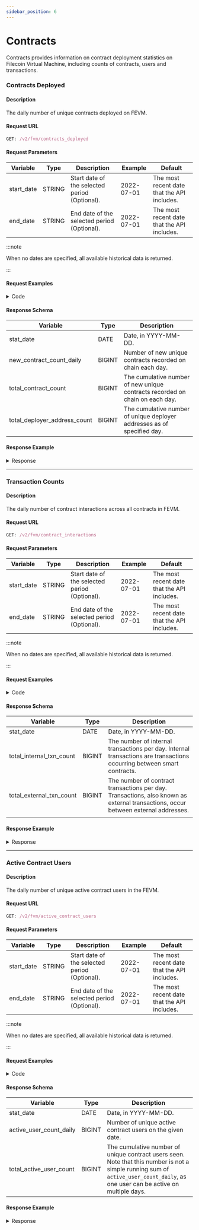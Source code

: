 ```yaml
---
sidebar_position: 6
---
```


# Contracts

Contracts provides information on contract deployment statistics on Filecoin Virtual Machine, including 
counts of contracts, users and transactions.

### Contracts Deployed

#### Description

The daily number of unique contracts deployed on FEVM.

#### Request URL

```js
GET: /v2/fvm/contracts_deployed
```

#### Request Parameters
| **Variable** | **Type** | **Description**                         | **Example** | **Default**                  |
| ------------ | -------- | --------------------------------------- | ----------- | ---------------------------- |
| start_date   | STRING   | Start date of the selected period (Optional). | 2022-07-01  | The most recent date that the API includes. |
| end_date     | STRING   | End date of the selected period (Optional).   | 2022-07-01  | The most recent date that the API includes. |

:::note

 When no dates are specified, all available historical data is returned. 

:::

#### Request Examples

<details><summary>Code</summary>
<div>


import Tabs from '@theme/Tabs';
import TabItem from '@theme/TabItem';

<Tabs
  groupId="language"
  defaultValue="Python"
  values={[
    { label: 'Python', value: 'Python' },
    { label: 'GO', value: 'GO' },
    { label: 'NodeJS', value: 'NodeJS' },
    { label: 'cURL', value: 'cURL' }
  ]
}>

<TabItem value="Python">

```python
import requests

url = "https://api.spacescope.io/v2/fvm/contracts_deployed?end_date=2023-03-16&start_date=2023-03-01"

payload={}
headers = {
  'authorization': 'Bearer <--Please replace your API key here-->'
}

response = requests.request("GET", url, headers=headers, data=payload)

print(response.text)

```

</TabItem>

<TabItem value="GO">

```go
package main
import (
  "fmt"
  "net/http"
  "io/ioutil"
)
func main() {
  url := "https://api.spacescope.io/v2/fvm/contracts_deployed?end_date=2023-03-16&start_date=2023-03-01"
  method := "GET"
  client := &http.Client {
  }
  req, err := http.NewRequest(method, url, nil)
  if err != nil {
    fmt.Println(err)
    return
  }
  req.Header.Add("authorization", "Bearer <--Please replace your API key here-->")
  res, err := client.Do(req)
  if err != nil {
    fmt.Println(err)
    return
  }
  defer res.Body.Close()

  body, err := ioutil.ReadAll(res.Body)
  if err != nil {
    fmt.Println(err)
    return
  }
  fmt.Println(string(body))
}
```

</TabItem>

<TabItem value="NodeJS">

```js
var request = require('request');
var options = {
  'method': 'GET',
  'url': 'https://api.spacescope.io/v2/fvm/contracts_deployed?end_date=2023-03-16&start_date=2023-03-01',
  'headers': {
    'authorization': 'Bearer <--Please replace your API key here-->'
  }
};
request(options, function (error, response) {
  if (error) throw new Error(error);
  console.log(response.body);
});
```

</TabItem>
<TabItem value="cURL">

```curl
curl --location --request GET 'https://api.spacescope.io/v2/fvm/contracts_deployed?end_date=2023-03-16&start_date=2023-03-01' \
--header 'authorization: Bearer <--Please replace your API key here-->'
```

</TabItem>
</Tabs>

</div>
</details>


#### Response Schema

| **Variable**             | **Type** | **Description**                                                              |
|--------------------------|----------|------------------------------------------------------------------------------|
| stat_date                | DATE     | Date, in YYYY-MM-DD.                                                         |
| new_contract_count_daily | BIGINT   | Number of new unique contracts recorded on chain each day.                   |
| total_contract_count     | BIGINT   | The cumulative number of new unique contracts recorded on chain on each day. |
| total_deployer_address_count | BIGINT | The cumulative number of unique deployer addresses as of specified day.    | 

#### Response Example

<details><summary>Response</summary>
<div>

```Json

{
  "request_id":"d1b19b0f-ed01-4275-89a5-31d57f4e0ea8#56176",
  "code":0,
  "message":"success.",
  "data": [
    {
      "stat_date":"2023-03-14T00:00:00Z",
      "new_contract_count_daily":76,
      "total_contract_count":76
      }
  ]
}

```
</div>
</details>
<hr />

### Transaction Counts 

#### Description

The daily number of contract interactions across all contracts in FEVM. 

#### Request URL

```js
GET: /v2/fvm/contract_interactions
```

#### Request Parameters
| **Variable** | **Type** | **Description**                         | **Example** | **Default**                  |
| ------------ | -------- | --------------------------------------- | ----------- | ---------------------------- |
| start_date   | STRING   | Start date of the selected period (Optional). | 2022-07-01  | The most recent date that the API includes. |
| end_date     | STRING   | End date of the selected period (Optional).   | 2022-07-01  | The most recent date that the API includes. |

:::note

 When no dates are specified, all available historical data is returned. 

:::

#### Request Examples

<details><summary>Code</summary>
<div>


<Tabs
  groupId="language"
  defaultValue="Python"
  values={[
    { label: 'Python', value: 'Python' },
    { label: 'GO', value: 'GO' },
    { label: 'NodeJS', value: 'NodeJS' },
    { label: 'cURL', value: 'cURL' }
  ]
}>

<TabItem value="Python">

```python
import requests

url = "https://api.spacescope.io/v2/fvm/contract_interactions?end_date=2023-03-16&start_date=2023-03-01"

payload={}
headers = {
  'authorization': 'Bearer <--Please replace your API key here-->'
}

response = requests.request("GET", url, headers=headers, data=payload)

print(response.text)

```

</TabItem>

<TabItem value="GO">

```go
package main
import (
  "fmt"
  "net/http"
  "io/ioutil"
)
func main() {
  url := "https://api.spacescope.io/v2/fvm/contract_interactions?end_date=2023-03-16&start_date=2023-03-01"
  method := "GET"
  client := &http.Client {
  }
  req, err := http.NewRequest(method, url, nil)
  if err != nil {
    fmt.Println(err)
    return
  }
  req.Header.Add("authorization", "Bearer <--Please replace your API key here-->")
  res, err := client.Do(req)
  if err != nil {
    fmt.Println(err)
    return
  }
  defer res.Body.Close()

  body, err := ioutil.ReadAll(res.Body)
  if err != nil {
    fmt.Println(err)
    return
  }
  fmt.Println(string(body))
}
```

</TabItem>

<TabItem value="NodeJS">

```js
var request = require('request');
var options = {
  'method': 'GET',
  'url': 'https://api.spacescope.io/v2/fvm/contract_interactions?end_date=2023-03-16&start_date=2023-03-01',
  'headers': {
    'authorization': 'Bearer <--Please replace your API key here-->'
  }
};
request(options, function (error, response) {
  if (error) throw new Error(error);
  console.log(response.body);
});
```

</TabItem>
<TabItem value="cURL">

```curl
curl --location --request GET 'https://api.spacescope.io/v2/fvm/contract_interactions?end_date=2023-03-16&start_date=2023-03-01' \
--header 'authorization: Bearer <--Please replace your API key here-->'
```

</TabItem>
</Tabs>

</div>
</details>


#### Response Schema

| **Variable**             | **Type** | **Description**                                                                                                                    |
|--------------------------|----------|------------------------------------------------------------------------------------------------------------------------------------|
| stat_date                | DATE     | Date, in YYYY-MM-DD.                                                                                                               |
| total_internal_txn_count | BIGINT   | The number of internal transactions per day. Internal transactions are transactions occurring between smart contracts.             |
| total_external_txn_count | BIGINT   | The number of contract transactions per day. Transactions, also known as external transactions, occur between external addresses.  |
                                  |

#### Response Example

<details><summary>Response</summary>
<div>

```Json
{
    "request_id": "d1b19b0f-ed01-4275-89a5-31d57f4e0ea8#56253",
    "code": 0,
    "message": "success.",
    "data": [
        {
            "stat_date": "2023-03-16T00:00:00Z",
            "total_internal_txn_count": 735,
            "total_external_txn_count": 18735,
            "total_txn_count": 19470
        }
    ]
}
```
</div>
</details>
<hr />



<!-- Active contract users -->
### Active Contract Users

#### Description

The daily number of unique active contract users in the FEVM.

#### Request URL

```js
GET: /v2/fvm/active_contract_users
```

#### Request Parameters
| **Variable** | **Type** | **Description**                         | **Example** | **Default**                  |
| ------------ | -------- | --------------------------------------- | ----------- | ---------------------------- |
| start_date   | STRING   | Start date of the selected period (Optional). | 2022-07-01  | The most recent date that the API includes. |
| end_date     | STRING   | End date of the selected period (Optional).   | 2022-07-01  | The most recent date that the API includes. |

:::note

 When no dates are specified, all available historical data is returned. 

:::


#### Request Examples

<details><summary>Code</summary>
<div>


<Tabs
  groupId="language"
  defaultValue="Python"
  values={[
    { label: 'Python', value: 'Python' },
    { label: 'GO', value: 'GO' },
    { label: 'NodeJS', value: 'NodeJS' },
    { label: 'cURL', value: 'cURL' }
  ]
}>

<TabItem value="Python">

```python
import requests

url = "https://api.spacescope.io/v2/fvm/active_contract_users?end_date=2023-03-16&start_date=2023-03-01"

payload={}
headers = {
  'authorization': 'Bearer <--Please replace your API key here-->'
}

response = requests.request("GET", url, headers=headers, data=payload)

print(response.text)

```

</TabItem>

<TabItem value="GO">

```go
package main
import (
  "fmt"
  "net/http"
  "io/ioutil"
)
func main() {
  url := "https://api.spacescope.io/v2/fvm/active_contract_users?end_date=2023-03-16&start_date=2023-03-01"
  method := "GET"
  client := &http.Client {
  }
  req, err := http.NewRequest(method, url, nil)
  if err != nil {
    fmt.Println(err)
    return
  }
  req.Header.Add("authorization", "Bearer <--Please replace your API key here-->")
  res, err := client.Do(req)
  if err != nil {
    fmt.Println(err)
    return
  }
  defer res.Body.Close()

  body, err := ioutil.ReadAll(res.Body)
  if err != nil {
    fmt.Println(err)
    return
  }
  fmt.Println(string(body))
}
```

</TabItem>

<TabItem value="NodeJS">

```js
var request = require('request');
var options = {
  'method': 'GET',
  'url': 'https://api.spacescope.io/v2/fvm/active_contract_users?end_date=2023-03-16&start_date=2023-03-01',
  'headers': {
    'authorization': 'Bearer <--Please replace your API key here-->'
  }
};
request(options, function (error, response) {
  if (error) throw new Error(error);
  console.log(response.body);
});
```

</TabItem>
<TabItem value="cURL">

```curl
curl --location --request GET 'https://api.spacescope.io/v2/fvm/active_contract_users?end_date=2023-03-16&start_date=2023-03-01' \
--header 'authorization: Bearer <--Please replace your API key here-->'
```

</TabItem>
</Tabs>

</div>
</details>


#### Response Schema

| **Variable**            | **Type** | **Description**                                                                                                                                                                  |
|-------------------------|----------|----------------------------------------------------------------------------------------------------------------------------------------------------------------------------------|
| stat_date               | DATE     | Date, in YYYY-MM-DD.                                                                                                                                                             |
| active_user_count_daily | BIGINT   | Number of unique active contract users on the given date.                                                                                                                        |
| total_active_user_count | BIGINT   | The cumulative number of unique contract users seen. Note that this number is not a simple running sum of `active_user_count_daily`, as one user can be active on multiple days. |

#### Response Example

<details><summary>Response</summary>
<div>

```Json
{
    "request_id": "d1b19b0f-ed01-4275-89a5-31d57f4e0ea8#56256",
    "code": 0,
    "message": "success.",
    "data": [
        {
            "stat_date": "2023-03-14T00:00:00Z",
            "active_user_count_daily": 210,
            "total_active_user_count": 210
        },
        {
            "stat_date": "2023-03-15T00:00:00Z",
            "active_user_count_daily": 4517,
            "total_active_user_count": 4665
        },
        {
            "stat_date": "2023-03-16T00:00:00Z",
            "active_user_count_daily": 1907,
            "total_active_user_count": 6434
        }
    ]
}
```
</div>
</details>
